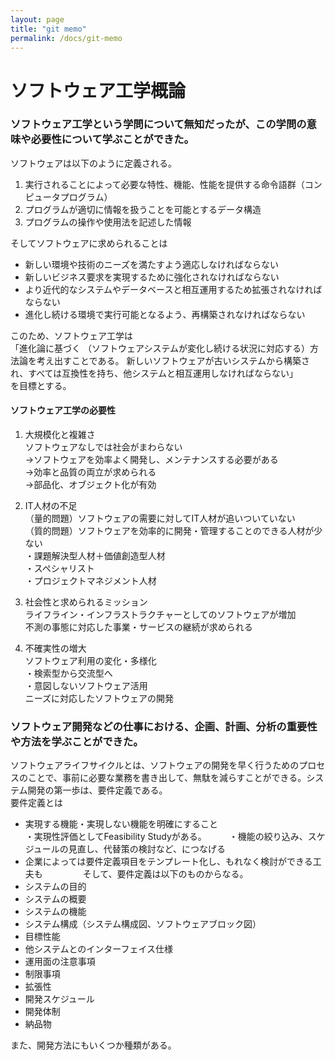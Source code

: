 ```yaml
---
layout: page
title: "git memo"
permalink: /docs/git-memo
---
```


# ソフトウェア工学概論

### ソフトウェア工学という学問について無知だったが、この学問の意味や必要性について学ぶことができた。

ソフトウェアは以下のように定義される。  
1. 実行されることによって必要な特性、機能、性能を提供する命令語群（コンピュータプログラム）  
2. プログラムが適切に情報を扱うことを可能とするデータ構造  
3. プログラムの操作や使用法を記述した情報  
  
そしてソフトウェアに求められることは  
- 新しい環境や技術のニーズを満たすよう適応しなければならない  
- 新しいビジネス要求を実現するために強化されなければならない  
- より近代的なシステムやデータベースと相互運用するため拡張されなければならない  
- 進化し続ける環境で実行可能となるよう、再構築されなければならない  
  
このため、ソフトウェア工学は  
「進化論に基づく （ソフトウェアシステムが変化し続ける状況に対応する）方法論を考え出すことである。 新しいソフトウェアが古いシステムから構築され、すべては互換性を持ち、他システムと相互運用しなければならない」  
を目標とする。  
  
#### ソフトウェア工学の必要性
1. 大規模化と複雑さ  
ソフトウェアなしでは社会がまわらない  
→ソフトウェアを効率よく開発し、メンテナンスする必要がある  
→効率と品質の両立が求められる  
→部品化、オブジェクト化が有効  
  
2. IT人材の不足  
（量的問題）ソフトウェアの需要に対してIT人材が追いついていない  
（質的問題）ソフトウェアを効率的に開発・管理することのできる人材が少ない  
・課題解決型人材＋価値創造型人材  
・スペシャリスト  
・プロジェクトマネジメント人材  
  
3. 社会性と求められるミッション  
ライフライン・インフラストラクチャーとしてのソフトウェアが増加  
不測の事態に対応した事業・サービスの継続が求められる  
  
4. 不確実性の増大  
ソフトウェア利用の変化・多様化  
・検索型から交流型へ  
・意図しないソフトウェア活用  
ニーズに対応したソフトウェアの開発  
  
### ソフトウェア開発などの仕事における、企画、計画、分析の重要性や方法を学ぶことができた。

ソフトウェアライフサイクルとは、ソフトウェアの開発を早く行うためのプロセスのことで、事前に必要な業務を書き出して、無駄を減らすことができる。システム開発の第一歩は、要件定義である。  
要件定義とは  
- 実現する機能・実現しない機能を明確にすること  
・実現性評価としてFeasibility Studyがある。  　　
・機能の絞り込み、スケジュールの見直し、代替策の検討など、につなげる    
- 企業によっては要件定義項目をテンプレート化し、もれなく検討ができる工夫も　　
　　
そして、要件定義は以下のものからなる。　　
- システムの目的  
- システムの概要  
- システムの機能  
- システム構成（システム構成図、ソフトウェアブロック図）  
- 目標性能  
- 他システムとのインターフェイス仕様  
- 運用面の注意事項  
- 制限事項  
- 拡張性  
- 開発スケジュール  
- 開発体制  
- 納品物  
   
また、開発方法にもいくつか種類がある。　　


